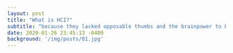 ```yaml
---
layout: post
title: "What is HCI?"
subtitle: "because they lacked opposable thumbs and the brainpower to build a space program."
date: 2020-01-26 23:45:13 -0400
background: '/img/posts/01.jpg'
---
```

